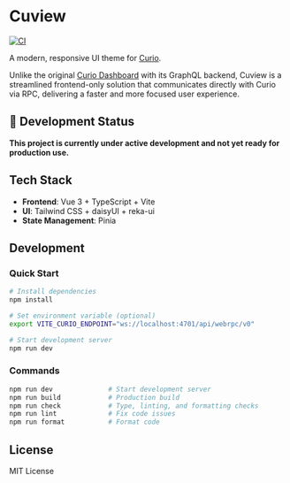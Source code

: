 # Cuview

[![CI](https://github.com/strahe/cuview/actions/workflows/ci.yml/badge.svg)](https://github.com/strahe/cuview/actions/workflows/ci.yml)

A modern, responsive UI theme for [Curio](https://github.com/filecoin-project/curio).

Unlike the original [Curio Dashboard](https://github.com/web3tea/curio-dashboard) with its GraphQL backend, Cuview is a streamlined frontend-only solution that communicates directly with Curio via RPC, delivering a faster and more focused user experience.

## 🚧 Development Status

**This project is currently under active development and not yet ready for production use.**

## Tech Stack

- **Frontend**: Vue 3 + TypeScript + Vite
- **UI**: Tailwind CSS + daisyUI + reka-ui
- **State Management**: Pinia

## Development

### Quick Start

```bash
# Install dependencies
npm install

# Set environment variable (optional)
export VITE_CURIO_ENDPOINT="ws://localhost:4701/api/webrpc/v0"

# Start development server
npm run dev
```

### Commands

```bash
npm run dev              # Start development server
npm run build            # Production build
npm run check            # Type, linting, and formatting checks
npm run lint             # Fix code issues
npm run format           # Format code
```

## License

MIT License

